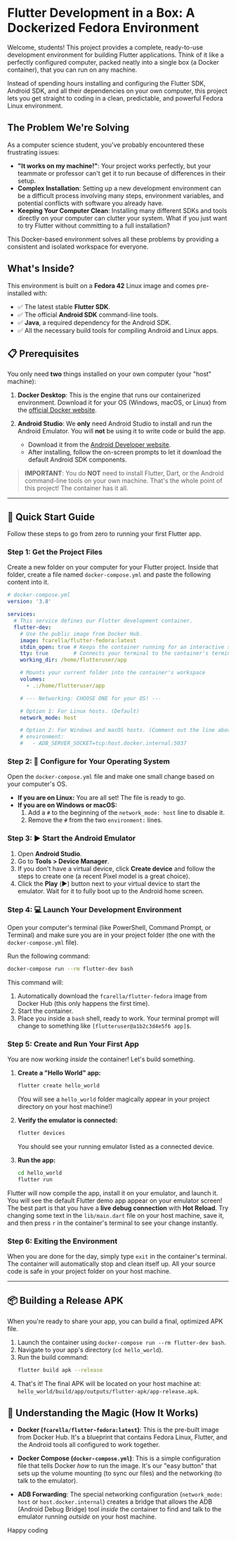 # Flutter Development in a Box: A Dockerized Fedora Environment

Welcome, students! This project provides a complete, ready-to-use development environment for building Flutter applications. Think of it like a perfectly configured computer, packed neatly into a single box (a Docker container), that you can run on any machine.

Instead of spending hours installing and configuring the Flutter SDK, Android SDK, and all their dependencies on your own computer, this project lets you get straight to coding in a clean, predictable, and powerful Fedora Linux environment.

## The Problem We're Solving

As a computer science student, you've probably encountered these frustrating issues:

*   **"It works on my machine!"**: Your project works perfectly, but your teammate or professor can't get it to run because of differences in their setup.
*   **Complex Installation**: Setting up a new development environment can be a difficult process involving many steps, environment variables, and potential conflicts with software you already have.
*   **Keeping Your Computer Clean**: Installing many different SDKs and tools directly on your computer can clutter your system. What if you just want to try Flutter without committing to a full installation?

This Docker-based environment solves all these problems by providing a consistent and isolated workspace for everyone.

## What's Inside?

This environment is built on a **Fedora 42** Linux image and comes pre-installed with:

*   ✅ The latest stable **Flutter SDK**.
*   ✅ The official **Android SDK** command-line tools.
*   ✅ **Java**, a required dependency for the Android SDK.
*   ✅ All the necessary build tools for compiling Android and Linux apps.

## 📋 Prerequisites

You only need **two** things installed on your own computer (your "host" machine):

1.  **Docker Desktop**: This is the engine that runs our containerized environment. Download it for your OS (Windows, macOS, or Linux) from the [official Docker website](https://www.docker.com/products/docker-desktop/).

2.  **Android Studio**: We **only** need Android Studio to install and run the Android Emulator. You will **not** be using it to write code or build the app.
    *   Download it from the [Android Developer website](https://developer.android.com/studio).
    *   After installing, follow the on-screen prompts to let it download the default Android SDK components.

> **IMPORTANT**: You do **NOT** need to install Flutter, Dart, or the Android command-line tools on your own machine. That's the whole point of this project! The container has it all.

---

## 🚀 Quick Start Guide

Follow these steps to go from zero to running your first Flutter app.

### Step 1: Get the Project Files

Create a new folder on your computer for your Flutter project. Inside that folder, create a file named `docker-compose.yml` and paste the following content into it.

```yaml
# docker-compose.yml
version: '3.8'

services:
  # This service defines our Flutter development container.
  flutter-dev:
    # Use the public image from Docker Hub.
    image: fcarella/flutter-fedora:latest
    stdin_open: true # Keeps the container running for an interactive session
    tty: true        # Connects your terminal to the container's terminal
    working_dir: /home/flutteruser/app

    # Mounts your current folder into the container's workspace
    volumes:
      - .:/home/flutteruser/app

    # --- Networking: CHOOSE ONE for your OS! ---

    # Option 1: For Linux hosts. (Default)
    network_mode: host

    # Option 2: For Windows and macOS hosts. (Comment out the line above and uncomment these)
    # environment:
    #   - ADB_SERVER_SOCKET=tcp:host.docker.internal:5037
```

### Step 2: 🔧 Configure for Your Operating System

Open the `docker-compose.yml` file and make one small change based on your computer's OS.

*   **If you are on Linux:** You are all set! The file is ready to go.
*   **If you are on Windows or macOS:**
    1.  Add a `#` to the beginning of the `network_mode: host` line to disable it.
    2.  Remove the `#` from the two `environment:` lines.

### Step 3: ▶️ Start the Android Emulator

1.  Open **Android Studio**.
2.  Go to **Tools > Device Manager**.
3.  If you don't have a virtual device, click **Create device** and follow the steps to create one (a recent Pixel model is a great choice).
4.  Click the **Play** (▶️) button next to your virtual device to start the emulator. Wait for it to fully boot up to the Android home screen.

### Step 4: 💻 Launch Your Development Environment

Open your computer's terminal (like PowerShell, Command Prompt, or Terminal) and make sure you are in your project folder (the one with the `docker-compose.yml` file).

Run the following command:

```bash
docker-compose run --rm flutter-dev bash
```

This command will:
1.  Automatically download the `fcarella/flutter-fedora` image from Docker Hub (this only happens the first time).
2.  Start the container.
3.  Place you inside a `bash` shell, ready to work. Your terminal prompt will change to something like `[flutteruser@a1b2c3d4e5f6 app]$`.

### Step 5: Create and Run Your First App

You are now working *inside* the container! Let's build something.

1.  **Create a "Hello World" app:**
    ```bash
    flutter create hello_world
    ```
    (You will see a `hello_world` folder magically appear in your project directory on your host machine!)

2.  **Verify the emulator is connected:**
    ```bash
    flutter devices
    ```
    You should see your running emulator listed as a connected device.

3.  **Run the app:**
    ```bash
    cd hello_world
    flutter run
    ```

Flutter will now compile the app, install it on your emulator, and launch it. You will see the default Flutter demo app appear on your emulator screen! The best part is that you have a **live debug connection** with **Hot Reload**. Try changing some text in the `lib/main.dart` file on your host machine, save it, and then press `r` in the container's terminal to see your change instantly.

### Step 6: Exiting the Environment

When you are done for the day, simply type `exit` in the container's terminal. The container will automatically stop and clean itself up. All your source code is safe in your project folder on your host machine.

---

## 📦 Building a Release APK

When you're ready to share your app, you can build a final, optimized APK file.

1.  Launch the container using `docker-compose run --rm flutter-dev bash`.
2.  Navigate to your app's directory (`cd hello_world`).
3.  Run the build command:
    ```bash
    flutter build apk --release
    ```
4.  That's it! The final APK will be located on your host machine at: `hello_world/build/app/outputs/flutter-apk/app-release.apk`.

## 🧠 Understanding the Magic (How It Works)

*   **Docker (`fcarella/flutter-fedora:latest`)**: This is the pre-built image from Docker Hub. It's a blueprint that contains Fedora Linux, Flutter, and the Android tools all configured to work together.

*   **Docker Compose (`docker-compose.yml`)**: This is a simple configuration file that tells Docker *how* to run the image. It's our "easy button" that sets up the volume mounting (to sync our files) and the networking (to talk to the emulator).

*   **ADB Forwarding**: The special networking configuration (`network_mode: host` or `host.docker.internal`) creates a bridge that allows the ADB (Android Debug Bridge) tool *inside* the container to find and talk to the emulator running *outside* on your host machine.

Happy coding

